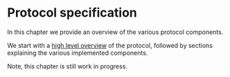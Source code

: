 # Protocol specification

In this chapter we provide an overview of the various protocol components.

We start with a [high level overview](./application_logic/protocol.md) of the protocol, followed by sections explaining the various implemented components.

Note, this chapter is still work in progress.

